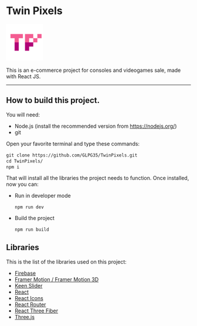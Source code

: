 # Twin Pixels

<img src="images/TwinPixels_Icon.png" width="100px" height="auto" />

This is an e-commerce project for consoles and videogames sale, made with React JS.

---

## How to build this project.

You will need:

- Node.js (install the recommended version from https://nodejs.org/)
- git

Open your favorite terminal and type these commands:

    git clone https://github.com/GLPG35/TwinPixels.git
    cd TwinPixels/
    npm i
    
That will install all the libraries the project needs to function.
Once installed, now you can:

- Run in developer mode
 
      npm run dev

- Build the project

      npm run build

## Libraries

This is the list of the libraries used on this project:

- [Firebase](https://github.com/firebase/firebase-js-sdk)
- [Framer Motion / Framer Motion 3D](https://github.com/framer/motion)
- [Keen Slider](https://github.com/rcbyr/keen-slider)
- [React](https://github.com/facebook/react)
- [React Icons](https://github.com/react-icons/react-icons)
- [React Router](https://github.com/remix-run/react-router)
- [React Three Fiber](https://github.com/pmndrs/react-three-fiber)
- [Three.js](https://github.com/mrdoob/three.js/)
